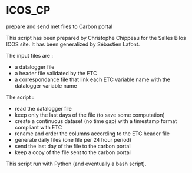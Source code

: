 # ICOS_CP
prepare and send met files to Carbon portal

This script has been prepared by Christophe Chippeau for the Salles Bilos ICOS site.
It has been generalized by Sébastien Lafont.

The input files are : 

* a datalogger file 
* a header file validated by the ETC
* a correspondance file that link each ETC variable name with the datalogger variable name

The script :
* read the datalogger file
* keep only the last days of the file (to save some computation)
* create a continuous dataset (no time gap) with a timestamp format compliant with ETC
* rename and order the columns according to the ETC header file
* generate daily files (one file per 24 hour period)
* send the last day of the file to the carbon portal
* keep a copy of the file sent to the carbon portal


This script run with Python (and eventually a bash script).

